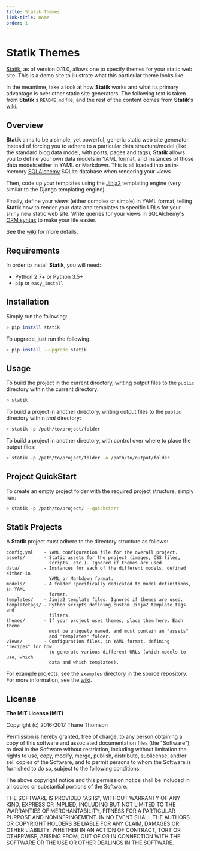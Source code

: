 ```yaml
---
title: Statik Themes
link-title: Home
order: 1
---
```


# Statik Themes

[Statik](https://getstatik.com), as of version 0.11.0, allows one to
specify themes for your static web site. This is a demo site
to illustrate what this particular theme looks like.

In the meantime, take a look at how **Statik** works and what its
primary advantage is over other static site generators. The following
text is taken from **Statik**'s `README.md` file, and the rest of
the content comes from **Statik**'s
[wiki](https://github.com/thanethomson/statik/wiki).

## Overview
**Statik** aims to be a simple, yet powerful, generic static web site generator.
Instead of forcing you to adhere to a particular data structure/model (like the
standard blog data model, with posts, pages and tags),
**Statik** allows you to define your own data models in YAML format, and
instances of those data models either in YAML or Markdown. This is all loaded
into an in-memory [SQLAlchemy](http://www.sqlalchemy.org/) SQLite database
when rendering your *views*.

Then, code up your templates using the [Jinja2](http://jinja.pocoo.org/)
templating engine (very similar to the Django templating engine).

Finally, define your *views* (either complex or simple) in YAML format,
telling **Statik** how to render your data and templates to specific URLs for
your shiny new static web site. Write queries for your views in SQLAlchemy's
[ORM syntax](http://docs.sqlalchemy.org/en/rel_1_0/orm/tutorial.html) to
make your life easier.

See the [wiki](https://github.com/thanethomson/statik/wiki) for more details.

## Requirements
In order to install **Statik**, you will need:

* Python 2.7+ or Python 3.5+
* `pip` or `easy_install`

## Installation
Simply run the following:

```bash
> pip install statik
```
To upgrade, just run the following:

```bash
> pip install --upgrade statik
```

## Usage
To build the project in the current directory, writing output files to the
`public` directory within the current directory:

```bash
> statik
```

To build a project in another directory, writing output files to the
`public` directory within *that* directory:

```bash
> statik -p /path/to/project/folder
```

To build a project in another directory, with control over where to place the
output files:

```bash
> statik -p /path/to/project/folder -o /path/to/output/folder
```

## Project QuickStart
To create an empty project folder with the required project structure, simply run:

```bash
> statik -p /path/to/project/ --quickstart
```

## Statik Projects
A **Statik** project must adhere to the directory structure as follows:

```
config.yml    - YAML configuration file for the overall project.
assets/       - Static assets for the project (images, CSS files,
                scripts, etc.). Ignored if themes are used.
data/         - Instances for each of the different models, defined either in
                YAML or Markdown format.
models/       - A folder specifically dedicated to model definitions, in YAML
                format.
templates/    - Jinja2 template files. Ignored if themes are used.
templatetags/ - Python scripts defining custom Jinja2 template tags and
                filters.
themes/       - If your project uses themes, place them here. Each theme
                must be uniquely named, and must contain an "assets"
                and "templates" folder.
views/        - Configuration files, in YAML format, defining "recipes" for how
                to generate various different URLs (which models to use, which
                data and which templates).
```

For example projects, see the `examples` directory in the source repository.
For more information, see the [wiki](https://github.com/thanethomson/statik/wiki).

## License
**The MIT License (MIT)**

Copyright (c) 2016-2017 Thane Thomson

Permission is hereby granted, free of charge, to any person obtaining a copy of
this software and associated documentation files (the "Software"), to deal in
the Software without restriction, including without limitation the rights to
use, copy, modify, merge, publish, distribute, sublicense, and/or sell copies
of the Software, and to permit persons to whom the Software is furnished to do
so, subject to the following conditions:

The above copyright notice and this permission notice shall be included in all
copies or substantial portions of the Software.

THE SOFTWARE IS PROVIDED "AS IS", WITHOUT WARRANTY OF ANY KIND, EXPRESS OR
IMPLIED, INCLUDING BUT NOT LIMITED TO THE WARRANTIES OF MERCHANTABILITY,
FITNESS FOR A PARTICULAR PURPOSE AND NONINFRINGEMENT. IN NO EVENT SHALL THE
AUTHORS OR COPYRIGHT HOLDERS BE LIABLE FOR ANY CLAIM, DAMAGES OR OTHER
LIABILITY, WHETHER IN AN ACTION OF CONTRACT, TORT OR OTHERWISE, ARISING FROM,
OUT OF OR IN CONNECTION WITH THE SOFTWARE OR THE USE OR OTHER DEALINGS IN THE
SOFTWARE.

